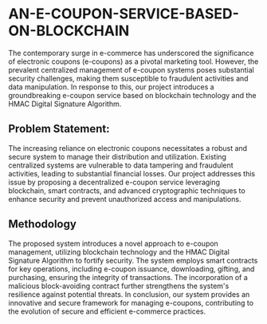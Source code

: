 # AN-E-COUPON-SERVICE-BASED-ON-BLOCKCHAIN

The contemporary surge in e-commerce has underscored the significance of electronic coupons (e-coupons) as a pivotal marketing tool. However, the prevalent centralized management of e-coupon systems poses substantial security challenges, making them susceptible to fraudulent activities and data manipulation. In response to this, our project introduces a groundbreaking e-coupon service based on blockchain technology and the HMAC Digital Signature Algorithm.

## Problem Statement:

The increasing reliance on electronic coupons necessitates a robust and secure system to manage their distribution and utilization. Existing centralized systems are vulnerable to data tampering and fraudulent activities, leading to substantial financial losses. Our project addresses this issue by proposing a decentralized e-coupon service leveraging blockchain, smart contracts, and advanced cryptographic techniques to enhance security and prevent unauthorized access and manipulations.

## Methodology

The proposed system introduces a novel approach to e-coupon management, utilizing blockchain technology and the HMAC Digital Signature Algorithm to fortify security. The system employs smart contracts for key operations, including e-coupon issuance, downloading, gifting, and purchasing, ensuring the integrity of transactions. The incorporation of a malicious block-avoiding contract further strengthens the system's resilience against potential threats. In conclusion, our system provides an innovative and secure framework for managing e-coupons, contributing to the evolution of secure and efficient e-commerce practices.
